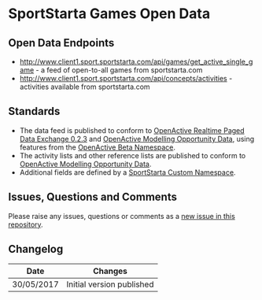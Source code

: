 # SportStarta Games Open Data

## Open Data Endpoints
- http://www.client1.sport.sportstarta.com/api/games/get_active_single_game - a feed of open-to-all games from sportstarta.com
- http://www.client1.sport.sportstarta.com/api/concepts/activities - activities available from sportstarta.com

## Standards
- The data feed is published to conform to [OpenActive Realtime Paged Data Exchange 0.2.3](https://www.openactive.io/realtime-paged-data-exchange/0.2.3/) and [OpenActive Modelling Opportunity Data](https://www.openactive.io/modelling-opportunity-data/), using features from the [OpenActive Beta Namespace](https://www.openactive.io/ns-beta/).
- The activity lists and other reference lists are published to conform to [OpenActive Modelling Opportunity Data](https://www.openactive.io/modelling-opportunity-data/).
- Additional fields are defined by a [SportStarta Custom Namespace](http://data.sportstarta.com/ns/).

## Issues, Questions and Comments
Please raise any issues, questions or comments as a [new issue in this repository](https://github.com/SportStarta/opendata/issues).

## Changelog

| Date | Changes |
|---|---|
| 30/05/2017 | Initial version published |
